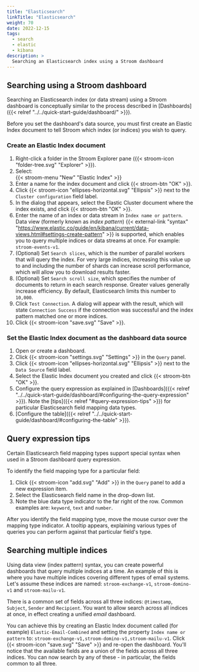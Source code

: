```yaml
---
title: "Elasticsearch"
linkTitle: "Elasticsearch"
weight: 70
date: 2022-12-15
tags:
  - search
  - elastic
  - kibana
description: >
  Searching an Elasticsearch index using a Stroom dashboard
---
```



## Searching using a Stroom dashboard

Searching an Elasticsearch index (or data stream) using a Stroom dashboard is conceptually similar to the process described in [Dashboards]({{< relref "../../quick-start-guide/dashboard/" >}}).

Before you set the dashboard's data source, you must first create an Elastic Index document to tell Stroom which index (or indices) you wish to query.


### Create an Elastic Index document

1. Right-click a folder in the Stroom Explorer pane ({{< stroom-icon "folder-tree.svg" "Explorer" >}}).
1. Select:  
   {{< stroom-menu "New" "Elastic Index" >}}
1. Enter a name for the index document and click {{< stroom-btn "OK" >}}.
1. Click {{< stroom-icon "ellipses-horizontal.svg" "Ellipsis" >}} next to the `Cluster configuration` field label.
1. In the dialog that appears, select the Elastic Cluster document where the index exists, and click {{< stroom-btn "OK" >}}.
1. Enter the name of an index or data stream in `Index name or pattern`.
   Data view (formerly known as *index pattern*) {{< external-link "syntax" "https://www.elastic.co/guide/en/kibana/current/data-views.html#settings-create-pattern" >}} is supported, which enables you to query multiple indices or data streams at once.
   For example: `stroom-events-v1`.
1. (Optional) Set `Search slices`, which is the number of parallel workers that will query the index.
   For very large indices, increasing this value up to and including the number of shards can increase scroll performance, which will allow you to download results faster.
1. (Optional) Set `Search scroll size`, which specifies the number of documents to return in each search response.
   Greater values generally increase efficiency.
   By default, Elasticsearch limits this number to `10,000`.
1. Click `Test Connection`.
   A dialog will appear with the result, which will state `Connection Success` if the connection was successful and the index pattern matched one or more indices.
1. Click {{< stroom-icon "save.svg" "Save" >}}.


### Set the Elastic Index document as the dashboard data source

1. Open or create a dashboard.
1. Click {{< stroom-icon "settings.svg" "Settings" >}} in the `Query` panel.
1. Click {{< stroom-icon "ellipses-horizontal.svg" "Ellipsis" >}} next to the `Data Source` field label.
1. Select the Elastic Index document you created and click {{< stroom-btn "OK" >}}.
1. Configure the query expression as explained in [Dashboards]({{< relref "../../quick-start-guide/dashboard/#configuring-the-query-expression" >}}).
   Note the [tips]({{< relref "#query-expression-tips" >}}) for particular Elasticsearch field mapping data types.
1. [Configure the table]({{< relref "../../quick-start-guide/dashboard/#configuring-the-table" >}}).


## Query expression tips

Certain Elasticsearch field mapping types support special syntax when used in a Stroom dashboard query expression.

To identify the field mapping type for a particular field:

1. Click {{< stroom-icon "add.svg" "Add" >}} in the `Query` panel to add a new expression item.
1. Select the Elasticsearch field name in the drop-down list.
1. Note the blue data type indicator to the far right of the row.
   Common examples are: `keyword`, `text` and `number`.

After you identify the field mapping type, move the mouse cursor over the mapping type indicator.
A tooltip appears, explaining various types of queries you can perform against that particular field's type.


## Searching multiple indices

Using data view (index pattern) syntax, you can create powerful dashboards that query multiple indices at a time.
An example of this is where you have multiple indices covering different types of email systems.
Let's assume these indices are named: `stroom-exchange-v1`, `stroom-domino-v1` and `stroom-mailu-v1`.

There is a common set of fields across all three indices: `@timestamp`, `Subject`, `Sender` and `Recipient`.
You want to allow search across all indices at once, in effect creating a unified *email* dashboard.

You can achieve this by creating an Elastic Index document called (for example) `Elastic-Email-Combined` and setting the property `Index name or pattern` to: `stroom-exchange-v1,stroom-domino-v1,stroom-mailu-v1`.
Click {{< stroom-icon "save.svg" "Save" >}} and re-open the dashboard.
You'll notice that the available fields are a union of the fields across all three indices.
You can now search by any of these - in particular, the fields common to all three.
